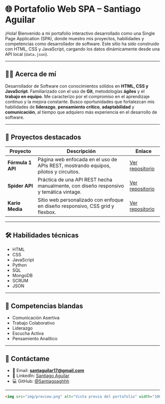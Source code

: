 # 🌐 Portafolio Web SPA – Santiago Aguilar

¡Hola! Bienvenido a mi portafolio interactivo desarrollado como una Single Page Application (SPA), donde muestro mis proyectos, habilidades y competencias como desarrollador de software. Este sitio ha sido construido con HTML, CSS y JavaScript, cargando los datos dinámicamente desde una API local (`data.json`).

---

## 🧑‍💻 Acerca de mí

Desarrollador de Software con conocimientos sólidos en **HTML, CSS y JavaScript**. Familiarizado con el uso de **Git**, metodologías **ágiles** y el **trabajo en equipo**. Me caracterizo por el compromiso en el aprendizaje continuo y la mejora constante. Busco oportunidades que fortalezcan mis habilidades de **liderazgo**, **pensamiento crítico**, **adaptabilidad** y **comunicación**, al tiempo que adquiero más experiencia en el desarrollo de software.

---

## 💼 Proyectos destacados

| Proyecto | Descripción | Enlace |
|---------|-------------|--------|
| **Fórmula 1 API** | Página web enfocada en el uso de APIs REST, mostrando equipos, pilotos y circuitos. | [Ver repositorio](https://github.com/Gersonchm1/Proyecto_Javascript_S1AguilarSantiago_ChaparroGerson) |
| **Spider API** | Práctica de una API REST hecha manualmente, con diseño responsivo y temática vintage. | [Ver repositorio](https://github.com/Santiagoaghhh/SpiderAPI) |
| **Kario Media** | Sitio web personalizado con enfoque en diseño responsivo, CSS grid y flexbox. | [Ver repositorio](https://github.com/Naya741/Kario_Media) |

---

## 🛠️ Habilidades técnicas

- HTML
- CSS
- JavaScript
- Python
- SQL
- MongoDB
- SCRUM
- JSON

---

## 🧠 Competencias blandas

- Comunicación Asertiva
- Trabajo Colaborativo
- Liderazgo
- Escucha Activa
- Pensamiento Analítico

---

## 🔗 Contáctame

- 📧 Email: **santaguilar17@gmail.com**
- 💼 LinkedIn: [Santiago Aguilar](https://www.linkedin.com/in/santiago-aguilar-208b38348/)
- 💻 GitHub: [@Santiagoaghhh](https://github.com/Santiagoaghhh)

---



```html
<img src="img/preview.png" alt="Vista previa del portafolio" width="100%">
